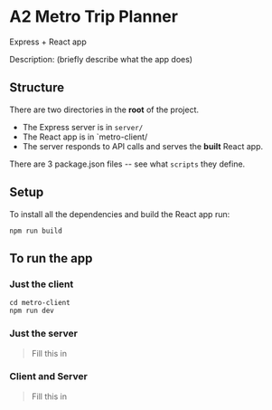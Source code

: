 # A2 Metro Trip Planner

Express + React app

Description: (briefly describe what the app does)

## Structure

There are two directories in the __root__ of the project.

* The Express server is in `server/`
* The React app is in `metro-client/
* The server responds to API calls and serves the __built__ React app.

There are 3 package.json files -- see what `scripts` they define.

## Setup

To install all the dependencies and build the React app run:

```
npm run build
```

## To run the app

### Just the client

```
cd metro-client
npm run dev
```

### Just the server

> Fill this in 

### Client and Server


> Fill this in 

